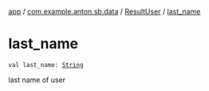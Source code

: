 [app](../../index.md) / [com.example.anton.sb.data](../index.md) / [ResultUser](index.md) / [last_name](./last_name.md)

# last_name

`val last_name: `[`String`](https://kotlinlang.org/api/latest/jvm/stdlib/kotlin/-string/index.html)

last name of user

